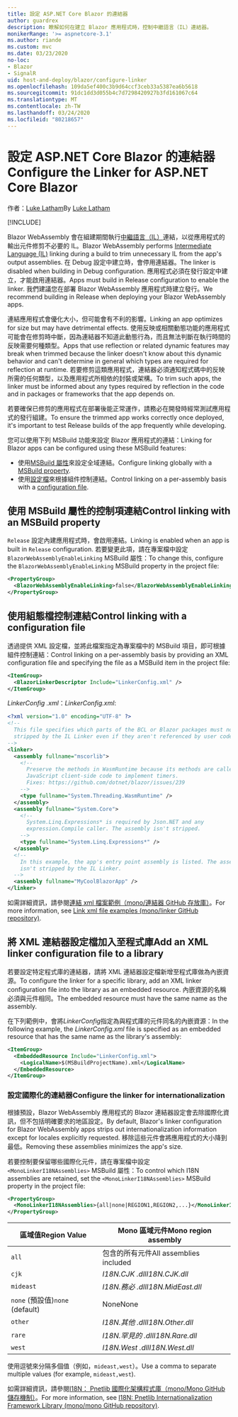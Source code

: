 ```yaml
---
title: 設定 ASP.NET Core Blazor 的連結器
author: guardrex
description: 瞭解如何在建立 Blazor 應用程式時，控制中繼語言（IL）連結器。
monikerRange: '>= aspnetcore-3.1'
ms.author: riande
ms.custom: mvc
ms.date: 03/23/2020
no-loc:
- Blazor
- SignalR
uid: host-and-deploy/blazor/configure-linker
ms.openlocfilehash: 109da5ef400c3b9d64ccf3ceb33a5387ea6b5618
ms.sourcegitcommit: 91dc1dd3d055b4c7d7298420927b3fd161067c64
ms.translationtype: MT
ms.contentlocale: zh-TW
ms.lasthandoff: 03/24/2020
ms.locfileid: "80218657"
---
```

# <a name="configure-the-linker-for-aspnet-core-blazor"></a><span data-ttu-id="6577a-103">設定 ASP.NET Core Blazor 的連結器</span><span class="sxs-lookup"><span data-stu-id="6577a-103">Configure the Linker for ASP.NET Core Blazor</span></span>

<span data-ttu-id="6577a-104">作者：[Luke Latham](https://github.com/guardrex)</span><span class="sxs-lookup"><span data-stu-id="6577a-104">By [Luke Latham](https://github.com/guardrex)</span></span>

[!INCLUDE[](~/includes/blazorwasm-preview-notice.md)]

<span data-ttu-id="6577a-105">Blazor WebAssembly 會在組建期間執行[中繼語言（IL）](/dotnet/standard/managed-code#intermediate-language--execution)連結，以從應用程式的輸出元件修剪不必要的 IL。</span><span class="sxs-lookup"><span data-stu-id="6577a-105">Blazor WebAssembly performs [Intermediate Language (IL)](/dotnet/standard/managed-code#intermediate-language--execution) linking during a build to trim unnecessary IL from the app's output assemblies.</span></span> <span data-ttu-id="6577a-106">在 Debug 設定中建立時，會停用連結器。</span><span class="sxs-lookup"><span data-stu-id="6577a-106">The linker is disabled when building in Debug configuration.</span></span> <span data-ttu-id="6577a-107">應用程式必須在發行設定中建立，才能啟用連結器。</span><span class="sxs-lookup"><span data-stu-id="6577a-107">Apps must build in Release configuration to enable the linker.</span></span> <span data-ttu-id="6577a-108">我們建議您在部署 Blazor WebAssembly 應用程式時建立發行。</span><span class="sxs-lookup"><span data-stu-id="6577a-108">We recommend building in Release when deploying your Blazor WebAssembly apps.</span></span> 

<span data-ttu-id="6577a-109">連結應用程式會優化大小，但可能會有不利的影響。</span><span class="sxs-lookup"><span data-stu-id="6577a-109">Linking an app optimizes for size but may have detrimental effects.</span></span> <span data-ttu-id="6577a-110">使用反映或相關動態功能的應用程式可能會在修剪時中斷，因為連結器不知道此動態行為，而且無法判斷在執行時間的反映需要何種類型。</span><span class="sxs-lookup"><span data-stu-id="6577a-110">Apps that use reflection or related dynamic features may break when trimmed because the linker doesn't know about this dynamic behavior and can't determine in general which types are required for reflection at runtime.</span></span> <span data-ttu-id="6577a-111">若要修剪這類應用程式，連結器必須通知程式碼中的反映所需的任何類型，以及應用程式所相依的封裝或架構。</span><span class="sxs-lookup"><span data-stu-id="6577a-111">To trim such apps, the linker must be informed about any types required by reflection in the code and in packages or frameworks that the app depends on.</span></span> 

<span data-ttu-id="6577a-112">若要確保已修剪的應用程式在部署後能正常運作，請務必在開發時經常測試應用程式的發行組建。</span><span class="sxs-lookup"><span data-stu-id="6577a-112">To ensure the trimmed app works correctly once deployed, it's important to test Release builds of the app frequently while developing.</span></span>

<span data-ttu-id="6577a-113">您可以使用下列 MSBuild 功能來設定 Blazor 應用程式的連結：</span><span class="sxs-lookup"><span data-stu-id="6577a-113">Linking for Blazor apps can be configured using these MSBuild features:</span></span>

* <span data-ttu-id="6577a-114">使用[MSBuild 屬性](#control-linking-with-an-msbuild-property)來設定全域連結。</span><span class="sxs-lookup"><span data-stu-id="6577a-114">Configure linking globally with a [MSBuild property](#control-linking-with-an-msbuild-property).</span></span>
* <span data-ttu-id="6577a-115">使用[設定檔](#control-linking-with-a-configuration-file)來根據組件控制連結。</span><span class="sxs-lookup"><span data-stu-id="6577a-115">Control linking on a per-assembly basis with a [configuration file](#control-linking-with-a-configuration-file).</span></span>

## <a name="control-linking-with-an-msbuild-property"></a><span data-ttu-id="6577a-116">使用 MSBuild 屬性的控制項連結</span><span class="sxs-lookup"><span data-stu-id="6577a-116">Control linking with an MSBuild property</span></span>

<span data-ttu-id="6577a-117">`Release` 設定內建應用程式時，會啟用連結。</span><span class="sxs-lookup"><span data-stu-id="6577a-117">Linking is enabled when an app is built in `Release` configuration.</span></span> <span data-ttu-id="6577a-118">若要變更此項，請在專案檔中設定 `BlazorWebAssemblyEnableLinking` MSBuild 屬性：</span><span class="sxs-lookup"><span data-stu-id="6577a-118">To change this, configure the `BlazorWebAssemblyEnableLinking` MSBuild property in the project file:</span></span>

```xml
<PropertyGroup>
  <BlazorWebAssemblyEnableLinking>false</BlazorWebAssemblyEnableLinking>
</PropertyGroup>
```

## <a name="control-linking-with-a-configuration-file"></a><span data-ttu-id="6577a-119">使用組態檔控制連結</span><span class="sxs-lookup"><span data-stu-id="6577a-119">Control linking with a configuration file</span></span>

<span data-ttu-id="6577a-120">透過提供 XML 設定檔，並將此檔案指定為專案檔中的 MSBuild 項目，即可根據組件控制連結：</span><span class="sxs-lookup"><span data-stu-id="6577a-120">Control linking on a per-assembly basis by providing an XML configuration file and specifying the file as a MSBuild item in the project file:</span></span>

```xml
<ItemGroup>
  <BlazorLinkerDescriptor Include="LinkerConfig.xml" />
</ItemGroup>
```

<span data-ttu-id="6577a-121">*LinkerConfig .xml*：</span><span class="sxs-lookup"><span data-stu-id="6577a-121">*LinkerConfig.xml*:</span></span>

```xml
<?xml version="1.0" encoding="UTF-8" ?>
<!--
  This file specifies which parts of the BCL or Blazor packages must not be
  stripped by the IL Linker even if they aren't referenced by user code.
-->
<linker>
  <assembly fullname="mscorlib">
    <!--
      Preserve the methods in WasmRuntime because its methods are called by 
      JavaScript client-side code to implement timers.
      Fixes: https://github.com/dotnet/blazor/issues/239
    -->
    <type fullname="System.Threading.WasmRuntime" />
  </assembly>
  <assembly fullname="System.Core">
    <!--
      System.Linq.Expressions* is required by Json.NET and any 
      expression.Compile caller. The assembly isn't stripped.
    -->
    <type fullname="System.Linq.Expressions*" />
  </assembly>
  <!--
    In this example, the app's entry point assembly is listed. The assembly
    isn't stripped by the IL Linker.
  -->
  <assembly fullname="MyCoolBlazorApp" />
</linker>
```

<span data-ttu-id="6577a-122">如需詳細資訊，請參閱[連結 xml 檔案範例（mono/連結器 GitHub 存放庫）](https://github.com/mono/linker#link-xml-file-examples)。</span><span class="sxs-lookup"><span data-stu-id="6577a-122">For more information, see [Link xml file examples (mono/linker GitHub repository)](https://github.com/mono/linker#link-xml-file-examples).</span></span>

## <a name="add-an-xml-linker-configuration-file-to-a-library"></a><span data-ttu-id="6577a-123">將 XML 連結器設定檔加入至程式庫</span><span class="sxs-lookup"><span data-stu-id="6577a-123">Add an XML linker configuration file to a library</span></span>

<span data-ttu-id="6577a-124">若要設定特定程式庫的連結器，請將 XML 連結器設定檔新增至程式庫做為內嵌資源。</span><span class="sxs-lookup"><span data-stu-id="6577a-124">To configure the linker for a specific library, add an XML linker configuration file into the library as an embedded resource.</span></span> <span data-ttu-id="6577a-125">內嵌資源的名稱必須與元件相同。</span><span class="sxs-lookup"><span data-stu-id="6577a-125">The embedded resource must have the same name as the assembly.</span></span>

<span data-ttu-id="6577a-126">在下列範例中，會將*LinkerConfig*指定為與程式庫的元件同名的內嵌資源：</span><span class="sxs-lookup"><span data-stu-id="6577a-126">In the following example, the *LinkerConfig.xml* file is specified as an embedded resource that has the same name as the library's assembly:</span></span>

```xml
<ItemGroup>
  <EmbeddedResource Include="LinkerConfig.xml">
    <LogicalName>$(MSBuildProjectName).xml</LogicalName>
  </EmbeddedResource>
</ItemGroup>
```

### <a name="configure-the-linker-for-internationalization"></a><span data-ttu-id="6577a-127">設定國際化的連結器</span><span class="sxs-lookup"><span data-stu-id="6577a-127">Configure the linker for internationalization</span></span>

<span data-ttu-id="6577a-128">根據預設，Blazor WebAssembly 應用程式的 Blazor 連結器設定會去除國際化資訊，但不包括明確要求的地區設定。</span><span class="sxs-lookup"><span data-stu-id="6577a-128">By default, Blazor's linker configuration for Blazor WebAssembly apps strips out internationalization information except for locales explicitly requested.</span></span> <span data-ttu-id="6577a-129">移除這些元件會將應用程式的大小降到最低。</span><span class="sxs-lookup"><span data-stu-id="6577a-129">Removing these assemblies minimizes the app's size.</span></span>

<span data-ttu-id="6577a-130">若要控制要保留哪些國際化元件，請在專案檔中設定 `<MonoLinkerI18NAssemblies>` MSBuild 屬性：</span><span class="sxs-lookup"><span data-stu-id="6577a-130">To control which I18N assemblies are retained, set the `<MonoLinkerI18NAssemblies>` MSBuild property in the project file:</span></span>

```xml
<PropertyGroup>
  <MonoLinkerI18NAssemblies>{all|none|REGION1,REGION2,...}</MonoLinkerI18NAssemblies>
</PropertyGroup>
```

| <span data-ttu-id="6577a-131">區域值</span><span class="sxs-lookup"><span data-stu-id="6577a-131">Region Value</span></span>     | <span data-ttu-id="6577a-132">Mono 區域元件</span><span class="sxs-lookup"><span data-stu-id="6577a-132">Mono region assembly</span></span>    |
| ---------------- | ----------------------- |
| `all`            | <span data-ttu-id="6577a-133">包含的所有元件</span><span class="sxs-lookup"><span data-stu-id="6577a-133">All assemblies included</span></span> |
| `cjk`            | <span data-ttu-id="6577a-134">*I18N.CJK .dll*</span><span class="sxs-lookup"><span data-stu-id="6577a-134">*I18N.CJK.dll*</span></span>          |
| `mideast`        | <span data-ttu-id="6577a-135">*I18N.務必 .dll*</span><span class="sxs-lookup"><span data-stu-id="6577a-135">*I18N.MidEast.dll*</span></span>      |
| <span data-ttu-id="6577a-136">`none` (預設值)</span><span class="sxs-lookup"><span data-stu-id="6577a-136">`none` (default)</span></span> | <span data-ttu-id="6577a-137">None</span><span class="sxs-lookup"><span data-stu-id="6577a-137">None</span></span>                    |
| `other`          | <span data-ttu-id="6577a-138">*I18N.其他 .dll*</span><span class="sxs-lookup"><span data-stu-id="6577a-138">*I18N.Other.dll*</span></span>        |
| `rare`           | <span data-ttu-id="6577a-139">*I18N.罕見的 .dll*</span><span class="sxs-lookup"><span data-stu-id="6577a-139">*I18N.Rare.dll*</span></span>         |
| `west`           | <span data-ttu-id="6577a-140">*I18N.West .dll*</span><span class="sxs-lookup"><span data-stu-id="6577a-140">*I18N.West.dll*</span></span>         |

<span data-ttu-id="6577a-141">使用逗號來分隔多個值（例如，`mideast,west`）。</span><span class="sxs-lookup"><span data-stu-id="6577a-141">Use a comma to separate multiple values (for example, `mideast,west`).</span></span>

<span data-ttu-id="6577a-142">如需詳細資訊，請參閱[I18N： Pnetlib 國際化架構程式庫（mono/Mono GitHub 儲存機制）](https://github.com/mono/mono/tree/master/mcs/class/I18N)。</span><span class="sxs-lookup"><span data-stu-id="6577a-142">For more information, see [I18N: Pnetlib Internationalization Framework Library (mono/mono GitHub repository)](https://github.com/mono/mono/tree/master/mcs/class/I18N).</span></span>
